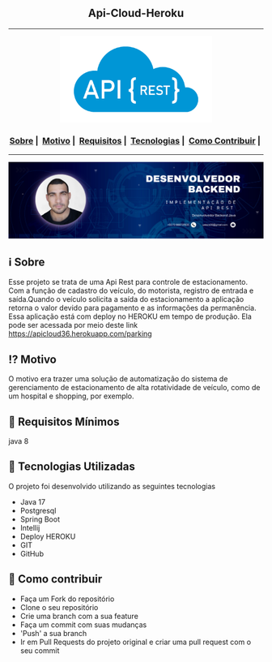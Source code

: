 <h2 align="center">Api-Cloud-Heroku</h2>

___

<p align="center">
  <img src="https://github.com/Ualace36/dataImag/blob/main/apiLogo.png" width="300" heigth="300">
</p>


<h3 align="center">
  <a href="#information_source-sobre">Sobre</a>&nbsp;|&nbsp;
  <a href="#interrobang-motivo">Motivo</a>&nbsp;|&nbsp;
  <a href="#seedling-requisitos-mínimos">Requisitos</a>&nbsp;|&nbsp;
  <a href="#rocket-tecnologias-utilizadas">Tecnologias</a>&nbsp;|&nbsp;
  <a href="#link-como-contribuir">Como Contribuir</a>&nbsp;|&nbsp;
</h3>

___

<img src="https://github.com/Ualace36/dataImag/blob/main/banner-linkedin.png" width="1200">

## :information_source: Sobre

Esse projeto se trata de uma Api Rest para controle de estacionamento. Com a função de cadastro do veículo, do motorista, registro de entrada e saída.Quando o veículo solicita a saída do estacionamento a aplicação retorna o valor devido para pagamento e as informações da permanência. Essa aplicação está com deploy no HEROKU em tempo de produção. Ela pode ser acessada por meio deste link https://apicloud36.herokuapp.com/parking

## :interrobang: Motivo

O motivo era trazer uma solução de automatização do sistema de gerenciamento de estacionamento de alta rotatividade de veículo, como de um hospital e shopping, por exemplo. 

## :seedling: Requisitos Mínimos

java 8

## :rocket: Tecnologias Utilizadas 

O projeto foi desenvolvido utilizando as seguintes tecnologias

- Java 17
- Postgresql
- Spring Boot
- Intellij
- Deploy HEROKU
- GIT
- GitHub

## :link: Como contribuir 

- Faça um Fork do repositório
- Clone o seu repositório
- Crie uma branch com a sua feature
- Faça um commit com suas mudanças
- 'Push' a sua branch
- Ir em Pull Requests do projeto original e criar uma pull request com o seu commit
